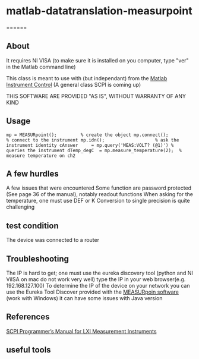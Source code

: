 # matlab-datatranslation-measurpoint
======

## About
It requires NI VISA (to make sure it is installed on you computer, type "ver" in the Matlab command line)

This class is meant to use with (but independant) from the [Matlab Instrument Control](https://github.com/cnanders/matlab-instrument-control)
(A general class SCPI is coming up)

THIS SOFTWARE ARE PROVIDED "AS IS", WITHOUT WARRANTY OF ANY KIND

## Usage
`mp = MEASURpoint();         % create the object
mp.connect();               % connect to the instrument
mp.idn();                   % ask the instrument identity
cAnswer     = mp.query('MEAS:VOLT? (@1)') % queries the instrument
dTemp_degC  = mp.measure_temperature(2);  % measure temperature on ch2`

## A few hurdles
A few issues that were encountered 
Some function are password protected (See page 36 of the manual), notably readout functions
When asking for the temperature, one must use DEF or K
Conversion to single precision is quite challenging

## test condition 
The device was connected to a router

## Troubleshooting 
The IP is hard to get; one must use the eureka discovery tool (python and NI ViISA on mac do not work very well)
type the IP in your web browser(e.g. 192.168.127.100)
To determine the IP of the device on your network you can use the Eureka Tool Discover provided with the [MEASURpoin software](http://www.datatranslation.de/en/measure/measurpoint-24-bit/measurpoint-usb/data-logger-software,1355.html?merk=e35d01fd463cc351bcc67baf54fa1869) (work with Windows)
it can have some issues with Java version 

## References
[SCPI Programmer’s Manual for LXI Measurement Instruments](http://www.omgl.com.cn/upfile/File/2011/DT/SCPI_Programmer%27s_Manual_for_MEASURpoint_Ethernet(LXI)_Instruments.pdf)

## useful tools 





